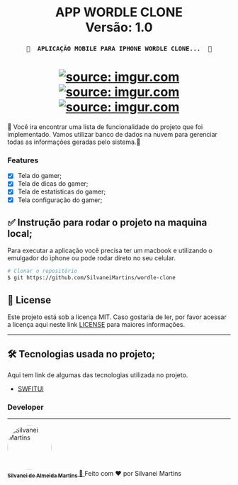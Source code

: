 <h1 align="center">
   APP WORDLE CLONE
    <br />
   Versão: 1.0
</h1>

<h3 align="center">

	🚧  APLICAÇÃO MOBILE PARA IPHONE WORDLE CLONE...  🚧
</h3>

<h1 align="center">
    <a href="https://imgur.com/G6H5a3M"><img src="https://i.imgur.com/G6H5a3M.jpg" title="source: imgur.com" /></a>
    <br />
    <a href="https://imgur.com/nwypfIT"><img src="https://i.imgur.com/nwypfIT.png" title="source: imgur.com" /></a>
    <br />
    <a href="https://imgur.com/Yag06aV"><img src="https://i.imgur.com/Yag06aV.png" title="source: imgur.com" /></a>
    <br />
</h1>

🚀 Você ira encontrar uma lista de funcionalidade do projeto que foi implementado. Vamos utilizar banco de dados na nuvem para gerenciar todas as informações geradas pelo sistema.📄

### Features

- [X] Tela do gamer;
- [X] Tela de dicas do gamer;
- [X] Tela de estatisticas do gamer;
- [X] Tela configuração do gamer;

## ✅ Instrução para rodar o projeto na maquina local;

Para executar a aplicação você precisa ter um macbook e utilizando o emulgador do iphone ou pode rodar direto no seu celular.

```bash
# Clonar o repositório
$ git https://github.com/SilvaneiMartins/wordle-clone
```

## :memo: License

Este projeto está sob a licença MIT. Caso gostaria de ler, por favor acessar a licença aqui neste link [LICENSE](https://github.com/SilvaneiMartins/wordle-clone/LICENSE) para maiores informações.

---

## 🛠 Tecnologias usada no projeto;

Aqui tem link de algumas das tecnologias utilizada no projeto.

-   [SWFITUI](https://developer.apple.com/xcode/swiftui/)

### Developer

---

<a href="https://github.com/SilvaneiMartins">
    <img
        style="border-radius:50%"
        src="https://github.com/SilvaneiMartins.png"
        width="100px;"
        alt="Silvanei Martins"
    />
    <br />
    <sub>
        <b>Silvanei de Almeida Martins</b>
    </sub>
</a>
     <a href="https://github.com/SilvaneiMartins" title="Silvanei martins" >
    🚀
 </a>
Feito com ❤️ por Silvanei Martins
